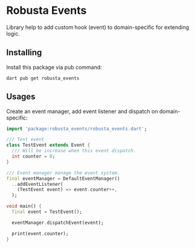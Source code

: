 Robusta Events
===========
Library help to add custom hook (event) to domain-specific for extending logic.

Installing
----------

Install this package via pub command:

```
dart pub get robusta_events
```

Usages
------

Create an event manager, add event listener and dispatch on domain-specific:

```dart
import 'package:robusta_events/robusta_events.dart';

/// Test event
class TestEvent extends Event {
  /// Will be increase when this event dispatch.
  int counter = 0;
}

/// Event manager manage the event system.
final eventManager = DefaultEventManager()
  ..addEventListener(
    (TestEvent event) => event.counter++,
  );

void main() {
  final event = TestEvent();

  eventManager.dispatchEvent(event);

  print(event.counter);
}
```